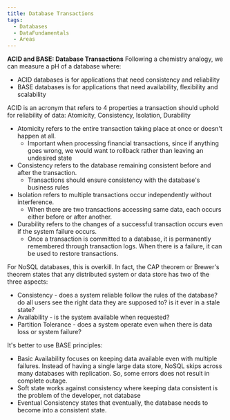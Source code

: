 ```yaml
---
title: Database Transactions
tags:
  - Databases
  - DataFundamentals
  - Areas
---
```

**ACID and BASE: Database Transactions**
Following a chemistry analogy, we can measure a pH of a database where:
- ACID databases is for applications that need consistency and reliability
- BASE databases is for applications that need availability, flexibility and scalability

ACID is an acronym that refers to 4 properties a transaction should uphold for reliability of data: Atomicity, Consistency, Isolation, Durability

- Atomicity refers to the entire transaction taking place at once or doesn't happen at all. 
	- Important when processing financial transactions, since if anything goes wrong, we would want to rollback rather than leaving an undesired state
- Consistency refers to the database remaining consistent before and after the transaction.
	- Transactions should ensure consistency with the database's business rules
- Isolation refers to multiple transactions occur independently without interference. 
	- When there are two transactions accessing same data, each occurs either before or after another. 
- Durability refers to the changes of a successful transaction occurs even if the system failure occurs. 
	- Once a transaction is committed to a database, it is permanently remembered through transaction logs. When there is a failure, it can be used to restore transactions.

For NoSQL databases, this is overkill. In fact, the CAP theorem or Brewer's theorem states that any distributed system or data store has two of the three aspects:
- Consistency - does a system reliable follow the rules of the database? do all users see the right data they are supposed to? is it ever in a stale state?
- Availability - is the system available when requested? 
- Partition Tolerance - does a system operate even when there is data loss or system failure?

It's better to use BASE principles:
- Basic Availability focuses on keeping data available even with multiple failures. Instead of having a single large data store, NoSQL skips across many databases with replication. So, some errors does not result in complete outage. 
- Soft state works against consistency where keeping data consistent is the problem of the developer, not database
- Eventual Consistency states that eventually, the database needs to become into a consistent state. 

